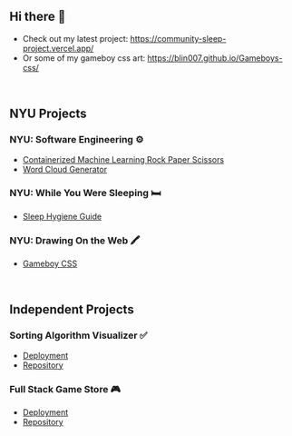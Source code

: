 ## Hi there 👋
- Check out my latest project: https://community-sleep-project.vercel.app/
- Or some of my gameboy css art: https://blin007.github.io/Gameboys-css/

<br>

## NYU Projects
### NYU: Software Engineering ⚙️
- [Containerized Machine Learning Rock Paper Scissors](https://github.com/blin007/Containerized-Rock-Paper-Scissors-App)
- [Word Cloud Generator](https://github.com/blin007/wordcloud-generator-finalproject)
### NYU: While You Were Sleeping 🛏️
- [Sleep Hygiene Guide](https://community-sleep-project.vercel.app/)
### NYU: Drawing On the Web 🖍️
- [Gameboy CSS](https://blin007.github.io/Gameboys-css/)

<br>

## Independent Projects
### Sorting Algorithm Visualizer ✅
- [Deployment](https://blin007.github.io/sorting-algorithm-visualizer/)
- [Repository](https://github.com/blin007/sorting-algorithm-visualizer)
### Full Stack Game Store 🎮
- [Deployment](https://game-store-589e9.web.app/)
- [Repository](https://github.com/blin007/game-store)


<!--
**blin007/blin007** is a ✨ _special_ ✨ repository because its `README.md` (this file) appears on your GitHub profile.

Here are some ideas to get you started:

- 🔭 I’m currently working on ...
- 🌱 I’m currently learning ...
- 👯 I’m looking to collaborate on ...
- 🤔 I’m looking for help with ...
- 💬 Ask me about ...
- 📫 How to reach me: ...
- 😄 Pronouns: ...
- ⚡ Fun fact: ...
-->
